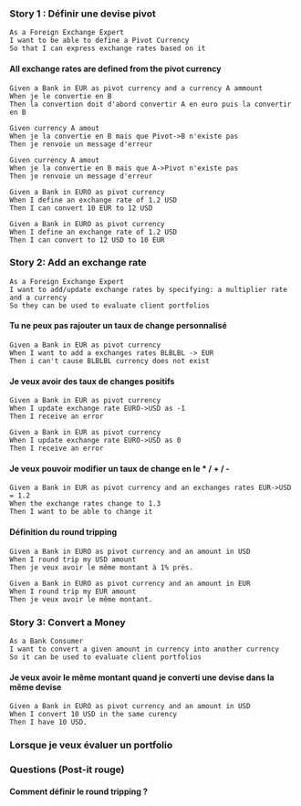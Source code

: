 ### **Story 1 : Définir une devise pivot**
```gherkin
As a Foreign Exchange Expert
I want to be able to define a Pivot Currency
So that I can express exchange rates based on it
```
#### All exchange rates are defined from the pivot currency

```gherkin
Given a Bank in EUR as pivot currency and a currency A ammount
When je le convertie en B
Then la convertion doit d'abord convertir A en euro puis la convertir en B 
```

```gherkin
Given currency A amout
When je la convertie en B mais que Pivot->B n'existe pas
Then je renvoie un message d'erreur
```

```gherkin
Given currency A amout
When je la convertie en B mais que A->Pivot n'existe pas
Then je renvoie un message d'erreur
```

```gherkin
Given a Bank in EURO as pivot currency 
When I define an exchange rate of 1.2 USD
Then I can convert 10 EUR to 12 USD
```

```gherkin
Given a Bank in EURO as pivot currency
When I define an exchange rate of 1.2 USD
Then I can convert to 12 USD to 10 EUR
```

### **Story 2: Add an exchange rate**
``` 
As a Foreign Exchange Expert
I want to add/update exchange rates by specifying: a multiplier rate and a currency
So they can be used to evaluate client portfolios
```
#### Tu ne peux pas rajouter un taux de change personnalisé 
```gherkin
Given a Bank in EUR as pivot currency
When I want to add a exchanges rates BLBLBL -> EUR
Then i can't cause BLBLBL currency does not exist 
```

#### Je veux avoir des taux de changes positifs 
```gherkin
Given a Bank in EUR as pivot currency 
When I update exchange rate EURO->USD as -1 
Then I receive an error
```

```gherkin
Given a Bank in EUR as pivot currency 
When I update exchange rate EURO->USD as 0
Then I receive an error
```

#### Je veux pouvoir modifier un taux de change en le * / + / - 
```gherkin
Given a Bank in EUR as pivot currency and an exchanges rates EUR->USD = 1.2
When the exchange rates change to 1.3
Then I want to be able to change it 
```

#### Définition du round tripping
```gherkin
Given a Bank in EURO as pivot currency and an amount in USD
When I round trip my USD amount
Then je veux avoir le même montant à 1% près.   
```

```gherkin
Given a Bank in EURO as pivot currency and an amount in EUR
When I round trip my EUR amount
Then je veux avoir le même montant.   
```

### **Story 3: Convert a Money**
```gherkin
As a Bank Consumer
I want to convert a given amount in currency into another currency
So it can be used to evaluate client portfolios
```
#### Je veux avoir le même montant quand je converti une devise dans la même devise
```gherkin
Given a Bank in EURO as pivot currency and an amount in USD
When I convert 10 USD in the same curency
Then I have 10 USD.   
```

### Lorsque je veux évaluer un portfolio

### Questions (Post-it rouge)
#### Comment définir le round tripping ? 

